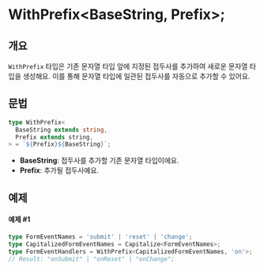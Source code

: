 # WithPrefix\<BaseString, Prefix>;

## 개요

`WithPrefix` 타입은 기존 문자열 타입 앞에 지정된 접두사를 추가하여 새로운 문자열 타입을 생성해요. 이를 통해 문자열 타입에 일관된 접두사를 자동으로 추가할 수 있어요.

## 문법

```ts
type WithPrefix<
  BaseString extends string,
  Prefix extends string,
> = `${Prefix}${BaseString}`;
```

- **BaseString**: 접두사를 추가할 기존 문자열 타입이에요.
- **Prefix**: 추가될 접두사예요.

## 예제

#### 예제 #1

```ts
type FormEventNames = 'submit' | 'reset' | 'change';
type CapitalizedFormEventNames = Capitalize<FormEventNames>;
type FormEventHandlers = WithPrefix<CapitalizedFormEventNames, 'on'>;
// Result: "onSubmit" | "onReset" | "onChange";
```

